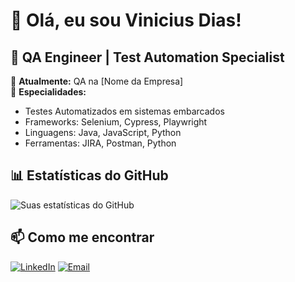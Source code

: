 # 👋 Olá, eu sou Vinicius Dias!

## 🎯 QA Engineer | Test Automation Specialist

💼 **Atualmente:** QA na [Nome da Empresa]  
🔧 **Especialidades:** 
- Testes Automatizados em sistemas embarcados
- Frameworks: Selenium, Cypress, Playwright
- Linguagens: Java, JavaScript, Python
- Ferramentas: JIRA, Postman, Python

## 📊 Estatísticas do GitHub

![Suas estatísticas do GitHub](https://github-readme-stats.vercel.app/api?username=vinicid&show_icons=true&theme=radical)

## 📫 Como me encontrar

[![LinkedIn](https://img.shields.io/badge/LinkedIn-0077B5?style=for-the-badge&logo=linkedin&logoColor=white)](https://linkedin.com/in/seu-linkedin)
[![Email](https://img.shields.io/badge/Email-D14836?style=for-the-badge&logo=gmail&logoColor=white)](mailto:seu-email@gmail.com)
